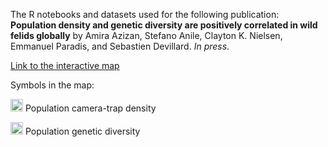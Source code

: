 The R notebooks and datasets used for the following publication: **Population density and genetic diversity are positively correlated in wild felids globally** by Amira Azizan, Stefano Anile, Clayton K. Nielsen, Emmanuel Paradis, and Sebastien Devillard. _In press_.

[Link to the interactive map](https://itsamira.github.io/GDfelids/interactive_map_GDfelids.html)

Symbols in the map:

<img src="https://github.com/FortAwesome/Font-Awesome/blob/6.x/svgs/solid/camera.svg" width="20" height="20"> Population camera-trap density

<img src="https://github.com/FortAwesome/Font-Awesome/blob/6.x/svgs/solid/dna.svg" width="20" height="20"> Population genetic diversity
